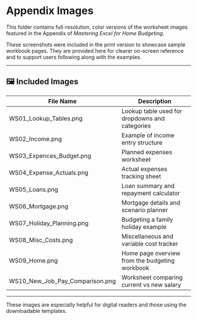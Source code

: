 # Appendix Images

This folder contains full-resolution, color versions of the worksheet images featured in the Appendix of *Mastering Excel for Home Budgeting*.

These screenshots were included in the print version to showcase sample workbook pages. They are provided here for clearer on-screen reference and to support users following along with the examples.

---

## 🖼️ Included Images

| File Name                    | Description                                      |
|-----------------------------|--------------------------------------------------|
| WS01_Lookup_Tables.png      | Lookup table used for dropdowns and categories   |
| WS02_Income.png             | Example of income entry structure                |
| WS03_Expences_Budget.png    | Planned expenses worksheet                       |
| WS04_Expense_Actuals.png    | Actual expenses tracking sheet                   |
| WS05_Loans.png              | Loan summary and repayment calculator            |
| WS06_Mortgage.png           | Mortgage details and scenario planner            |
| WS07_Holiday_Planning.png   | Budgeting a family holiday example               |
| WS08_Misc_Costs.png         | Miscellaneous and variable cost tracker          |
| WS09_Home.png               | Home page overview from the budgeting workbook   |
| WS10_New_Job_Pay_Comparison.png | Worksheet comparing current vs new salary   |

---

These images are especially helpful for digital readers and those using the downloadable templates.


